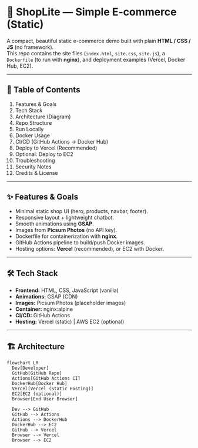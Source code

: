 # 🛒 ShopLite — Simple E-commerce (Static)

A compact, beautiful static e-commerce demo built with plain **HTML / CSS / JS** (no framework).  
This repo contains the site files (`index.html`, `site.css`, `site.js`), a `Dockerfile` (to run with **nginx**), and deployment examples (Vercel, Docker Hub, EC2).  

---

## 📑 Table of Contents
1. Features & Goals  
2. Tech Stack  
3. Architecture (Diagram)  
4. Repo Structure  
5. Run Locally  
6. Docker Usage  
7. CI/CD (GitHub Actions → Docker Hub)  
8. Deploy to Vercel (Recommended)  
9. Optional: Deploy to EC2  
10. Troubleshooting  
11. Security Notes  
12. Credits & License  

---

## ✨ Features & Goals
- Minimal static shop UI (hero, products, navbar, footer).  
- Responsive layout + lightweight chatbot.  
- Smooth animations using **GSAP**.  
- Images from **Picsum Photos** (no API key).  
- Dockerfile for containerization with **nginx**.  
- GitHub Actions pipeline to build/push Docker images.  
- Hosting options: **Vercel** (recommended), or EC2 with Docker.  

---

## 🛠️ Tech Stack
- **Frontend:** HTML, CSS, JavaScript (vanilla)  
- **Animations:** GSAP (CDN)  
- **Images:** Picsum Photos (placeholder images)  
- **Container:** nginx:alpine  
- **CI/CD:** GitHub Actions  
- **Hosting:** Vercel (static) | AWS EC2 (optional)  

---

## 🏗️ Architecture

```mermaid
flowchart LR
  Dev[Developer]
  GitHub[GitHub Repo]
  Actions[GitHub Actions CI]
  DockerHub[Docker Hub]
  Vercel[Vercel (Static Hosting)]
  EC2[EC2 (optional)]
  Browser[End User Browser]

  Dev --> GitHub
  GitHub --> Actions
  Actions --> DockerHub
  DockerHub --> EC2
  GitHub --> Vercel
  Browser --> Vercel
  Browser --> EC2
